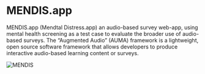 # MENDIS.app

MENDIS.app (Mendtal Distress.app) an audio-based survey web-app, using mental health screening as a test case to evaluate the broader use of audio-based surveys. The “Augmented Audio” (AUMA) framework is a lightweight, open source software framework that allows developers to produce interactive audio-based learning content or surveys.

![MENDIS](https://user-images.githubusercontent.com/32398058/161978476-227ab870-9ede-4980-b046-a76164f927e2.jpg)
